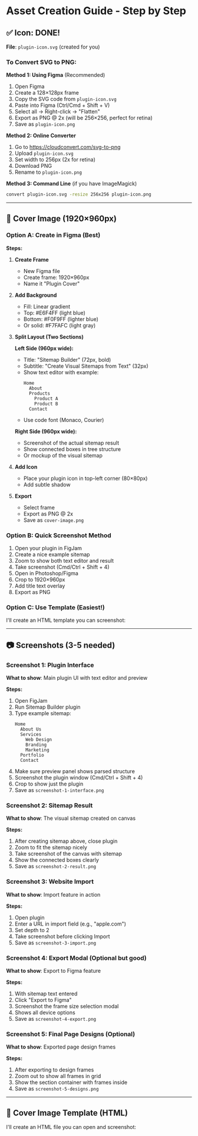 # Asset Creation Guide - Step by Step

## ✅ Icon: DONE!

**File**: `plugin-icon.svg` (created for you)

### To Convert SVG to PNG:

**Method 1: Using Figma** (Recommended)
1. Open Figma
2. Create a 128×128px frame
3. Copy the SVG code from `plugin-icon.svg`
4. Paste into Figma (Ctrl/Cmd + Shift + V)
5. Select all → Right-click → "Flatten"
6. Export as PNG @ 2x (will be 256×256, perfect for retina)
7. Save as `plugin-icon.png`

**Method 2: Online Converter**
1. Go to https://cloudconvert.com/svg-to-png
2. Upload `plugin-icon.svg`
3. Set width to 256px (2x for retina)
4. Download PNG
5. Rename to `plugin-icon.png`

**Method 3: Command Line** (if you have ImageMagick)
```bash
convert plugin-icon.svg -resize 256x256 plugin-icon.png
```

---

## 📸 Cover Image (1920×960px)

### Option A: Create in Figma (Best)

**Steps:**

1. **Create Frame**
   - New Figma file
   - Create frame: 1920×960px
   - Name it "Plugin Cover"

2. **Add Background**
   - Fill: Linear gradient
   - Top: #E6F4FF (light blue)
   - Bottom: #F0F9FF (lighter blue)
   - Or solid: #F7FAFC (light gray)

3. **Split Layout (Two Sections)**

   **Left Side (960px wide):**
   - Title: "Sitemap Builder" (72px, bold)
   - Subtitle: "Create Visual Sitemaps from Text" (32px)
   - Show text editor with example:
     ```
     Home
       About
       Products
         Product A
         Product B
       Contact
     ```
   - Use code font (Monaco, Courier)

   **Right Side (960px wide):**
   - Screenshot of the actual sitemap result
   - Show connected boxes in tree structure
   - Or mockup of the visual sitemap

4. **Add Icon**
   - Place your plugin icon in top-left corner (80×80px)
   - Add subtle shadow

5. **Export**
   - Select frame
   - Export as PNG @ 2x
   - Save as `cover-image.png`

### Option B: Quick Screenshot Method

1. Open your plugin in FigJam
2. Create a nice example sitemap
3. Zoom to show both text editor and result
4. Take screenshot (Cmd/Ctrl + Shift + 4)
5. Open in Photoshop/Figma
6. Crop to 1920×960px
7. Add title text overlay
8. Export as PNG

### Option C: Use Template (Easiest!)

I'll create an HTML template you can screenshot:

---

## 📷 Screenshots (3-5 needed)

### Screenshot 1: Plugin Interface
**What to show**: Main plugin UI with text editor and preview

**Steps:**
1. Open FigJam
2. Run Sitemap Builder plugin
3. Type example sitemap:
   ```
   Home
     About Us
     Services
       Web Design
       Branding
       Marketing
     Portfolio
     Contact
   ```
4. Make sure preview panel shows parsed structure
5. Screenshot the plugin window (Cmd/Ctrl + Shift + 4)
6. Crop to show just the plugin
7. Save as `screenshot-1-interface.png`

### Screenshot 2: Sitemap Result
**What to show**: The visual sitemap created on canvas

**Steps:**
1. After creating sitemap above, close plugin
2. Zoom to fit the sitemap nicely
3. Take screenshot of the canvas with sitemap
4. Show the connected boxes clearly
5. Save as `screenshot-2-result.png`

### Screenshot 3: Website Import
**What to show**: Import feature in action

**Steps:**
1. Open plugin
2. Enter a URL in import field (e.g., "apple.com")
3. Set depth to 2
4. Take screenshot before clicking Import
5. Save as `screenshot-3-import.png`

### Screenshot 4: Export Modal (Optional but good)
**What to show**: Export to Figma feature

**Steps:**
1. With sitemap text entered
2. Click "Export to Figma"
3. Screenshot the frame size selection modal
4. Shows all device options
5. Save as `screenshot-4-export.png`

### Screenshot 5: Final Page Designs (Optional)
**What to show**: Exported page design frames

**Steps:**
1. After exporting to design frames
2. Zoom out to show all frames in grid
3. Show the section container with frames inside
4. Save as `screenshot-5-designs.png`

---

## 🎨 Cover Image Template (HTML)

I'll create an HTML file you can open and screenshot:


